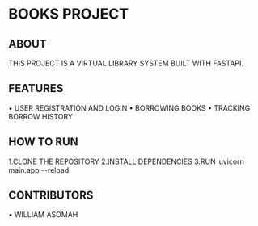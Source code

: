 
# BOOKS PROJECT

## ABOUT
THIS PROJECT IS A VIRTUAL LIBRARY SYSTEM BUILT WITH FASTAPI.

## FEATURES
•⁠ ⁠USER REGISTRATION AND LOGIN
•⁠ BORROWING BOOKS
•⁠ TRACKING BORROW HISTORY

## HOW TO RUN
1.⁠⁠CLONE THE REPOSITORY
2.⁠INSTALL DEPENDENCIES
3.⁠⁠RUN ⁠ uvicorn main:app --reload ⁠

## CONTRIBUTORS
•⁠ ⁠WILLIAM ASOMAH
